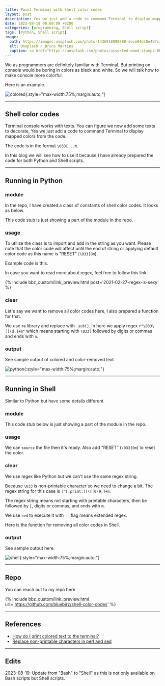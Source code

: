 ```yaml
---
title: Paint Terminal with Shell color codes
layout: post
description: Yes we just add a code to command Terminal to display mapped colors from the code.
date: 2023-08-18 00:00:00 +0200
categories: [programming, Shell script]
tags: [Python, Shell script]
image:
  path: https://images.unsplash.com/photo-1436918898788-ebce04d38e46?crop=entropy&cs=tinysrgb&fit=max&fm=jpg&ixid=M3wxMTc3M3wwfDF8c2VhcmNofDF8fHR5cG9ncmFwaHklMjBjb2xvciUyMHN0YW1wfGVufDB8fHx8MTY5MjI5ODI5MXww&ixlib=rb-4.0.3&q=80&w=2000
  alt: Unsplash / Bruno Martins
  caption: <a href="https://unsplash.com/photos/assorted-wood-stamps-OhJmwB4XWLE">Unsplash / Bruno Martins</a>
---
```


We as programmers are definitely familiar with Terminal. But printing on console would be boring in colors as black and white. So we will talk how to make console more colorful.

Here is an example.

![colored](https://bluebirzdotnet.s3.ap-southeast-1.amazonaws.com/bash-colors/sample_mix_colors.png){:style="max-width:75%;margin:auto;"}

---

## Shell color codes

Terminal console works with texts. You can figure we now add some texts to decorate, Yes we just add a code to command Terminal to display mapped colors from the code.

The code is in the format `\033[...m`.

In this blog we will see how to use it because I have already prepared the code for both Python and Shell scripts.

---

## Running in Python

### module

In the repo, I have created a class of constants of shell color codes. It looks as below.

<script src="https://gist.github.com/bluebirz/900f11ea6baddbd9c5c470763ddf345f.js?file=bash_colors.py"></script>

This code stub is just showing a part of the module in the repo.

### usage

To utilize the class is to import and add in the string as you want. Please note that the color code will affect until the end of string or applying default color code as this name is "RESET" (`\033[0m`).

Example code is this.

<script src="https://gist.github.com/bluebirz/900f11ea6baddbd9c5c470763ddf345f.js?file=py-colored.py"></script>

In case you want to read more about regex, feel free to follow this link.

{% include bbz_custom/link_preview.html post='2021-02-27-regex-is-sexy' %}

### clear

Let's say we want to remove all color codes here, I also prepared a function for that.

<script src="https://gist.github.com/bluebirz/900f11ea6baddbd9c5c470763ddf345f.js?file=py-remove-colors.py"></script>

We use `re` library and replace with `.sub()`. In here we apply regex `r"\033\[[\d;]+m"` which means starting with `\033[` followed by digits or commas and ends with `m`.

### output

See sample output of colored and color-removed text.

![python](https://bluebirzdotnet.s3.ap-southeast-1.amazonaws.com/bash-colors/sample_run_python.png){:style="max-width:75%;margin:auto;"}

---

## Running in Shell

Similar to Python but have some details different.

### module

This code stub below is just showing a part of the module in the repo.

<script src="https://gist.github.com/bluebirz/900f11ea6baddbd9c5c470763ddf345f.js?file=bash_colors.sh"></script>

### usage

We can `source` the file then it's ready. Also add "RESET" (`\033[0m`) to reset the color.

<script src="https://gist.github.com/bluebirz/900f11ea6baddbd9c5c470763ddf345f.js?file=sh-colored.sh"></script>

### clear

We use regex like Python but we can't use the same regex string.

Because `\033` is non-printable character so we need to change a bit. The regex string for this case is `[^[:print:]]\[[0-9;]+m`.

The regex string means not starting with printable characters, then be followed by `[`, digits or commas, and ends with `m`.

We use `sed` to execute it with `-r` flag means extended regex.

Here is the function for removing all color codes in Shell.

<script src="https://gist.github.com/bluebirz/900f11ea6baddbd9c5c470763ddf345f.js?file=sh-remove-colors.sh"></script>

### output

See sample output here.

![shell](https://bluebirzdotnet.s3.ap-southeast-1.amazonaws.com/bash-colors/sample_run_bash.png){:style="max-width:75%;margin:auto;"}

---

## Repo

You can reach out to my repo here.

{% include bbz_custom/link_preview.html url='<https://github.com/bluebirz/shell-color-codes>' %}

---

## References

- [How do I print colored text to the terminal?](https://stackoverflow.com/questions/287871/how-do-i-print-colored-text-to-the-terminal)
- [Replace non-printable characters in perl and sed](https://unix.stackexchange.com/questions/201751/replace-non-printable-characters-in-perl-and-sed/201753#201753)

---

## Edits

2023-08-19: Update from "Bash" to "Shell" as this is not only available on Bash scripts but Shell scripts.
